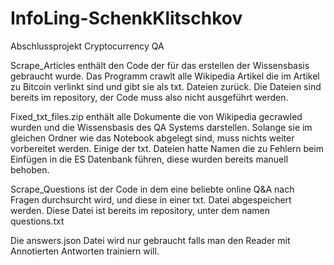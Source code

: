 # InfoLing-SchenkKlitschkov
Abschlussprojekt Cryptocurrency QA

Scrape_Articles enthält den Code der für das erstellen der Wissensbasis gebraucht wurde. Das Programm crawlt alle Wikipedia Artikel die im Artikel zu Bitcoin verlinkt sind und gibt sie als txt. Dateien zurück. Die Dateien sind bereits im repository, der Code muss also nicht ausgeführt werden.

Fixed_txt_files.zip enthält alle Dokumente die von Wikipedia gecrawled wurden und die Wissensbasis des QA Systems darstellen. Solange sie im gleichen Ordner wie das Notebook abgelegt sind, muss nichts weiter vorbereitet werden. Einige der txt. Dateien hatte Namen die zu Fehlern beim Einfügen in die ES Datenbank führen, diese wurden bereits manuell behoben.

Scrape_Questions ist der Code in dem eine beliebte online Q&A nach Fragen durchsurcht wird, und diese in einer txt. Datei abgespeichert werden. Diese Datei ist bereits im repository, unter dem namen questions.txt

Die answers.json Datei wird nur gebraucht falls man den Reader mit Annotierten Antworten trainiern will.
